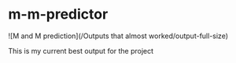 # m-m-predictor

![M and M prediction](/Outputs that almost worked/output-full-size)

This is my current best output for the project
